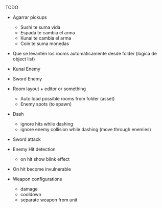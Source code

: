 TODO

* Agarrar pickups
  - Sushi te suma vida
  - Espada te cambia el arma
  - Kunai te cambia el arma
  - Coin te suma monedas

* Que se levanten los rooms automáticamente desde folder (logica de object list)

* Kunai Enemy
* Sword Enemy

* Room layout + editor or something
  - Auto load possible rooms from folder (asset)
  - Enemy spots (to spawn)

* Dash
  - ignore hits while dashing
  - ignore enemy collision while dashing (move through enemies)

* Sword attack

* Enemy Hit detection
  - on hit show blink effect

* On hit become invulnerable

* Weapon configurations
  - damage
  - cooldown 
  - separate weapon from unit
